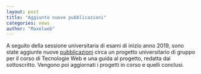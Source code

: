 ```yaml
---
layout: post
title: "Aggiunte nuove pubblicazioni"
categories: news
author: "Maxelweb"
---
```


A seguito della sessione universitaria di esami di inizio anno 2019, sono state aggiunte nuove [pubblicazioni](/projects/uni) circa un progetto universitario di gruppo per il corso di Tecnologie Web e una guida al progetto, redatta dal sottoscritto. Vengono poi aggiornati i progetti in corso e quelli conclusi.